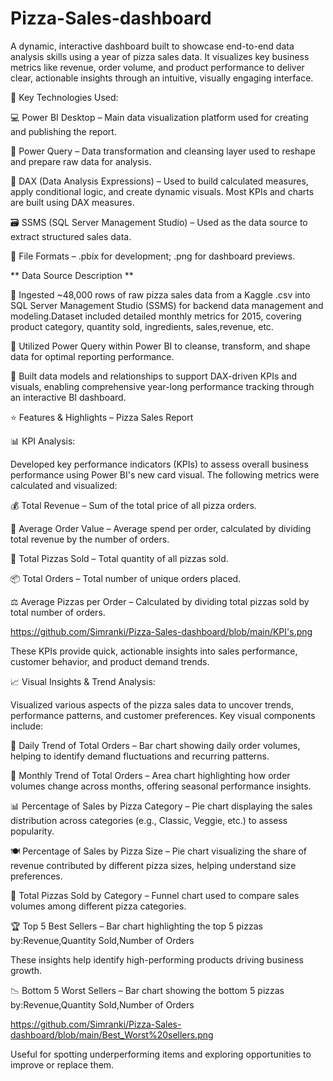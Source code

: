 # Pizza-Sales-dashboard
A dynamic, interactive dashboard built to showcase end-to-end data analysis skills using a year of pizza sales data. It visualizes key business metrics like revenue, order volume, and product performance to deliver clear, actionable insights through an intuitive, visually engaging interface.

🔧 Key Technologies Used:

💻 Power BI Desktop – Main data visualization platform used for creating and publishing the report.

🧹 Power Query – Data transformation and cleansing layer used to reshape and prepare raw data for analysis.

🧠 DAX (Data Analysis Expressions) – Used to build calculated measures, apply conditional logic, and create dynamic visuals. Most KPIs and charts are built using DAX measures.

🗃️ SSMS (SQL Server Management Studio) – Used as the data source to extract structured sales data.

📁 File Formats – .pbix for development; .png for dashboard previews.

** Data Source Description **
 
📁 Ingested ~48,000 rows of raw pizza sales data from a Kaggle .csv into SQL Server Management Studio (SSMS) for backend data management and modeling.Dataset included detailed monthly metrics for 2015, covering product category, quantity sold, ingredients, sales,revenue, etc.

🧹 Utilized Power Query within Power BI to cleanse, transform, and shape data for optimal reporting performance.

🧠 Built data models and relationships to support DAX-driven KPIs and visuals, enabling comprehensive year-long performance tracking through an interactive BI dashboard.

⭐ Features & Highlights – Pizza Sales Report

📊 KPI Analysis:

Developed key performance indicators (KPIs) to assess overall business performance using Power BI's new card visual. The following metrics were calculated and visualized:

💰 Total Revenue – Sum of the total price of all pizza orders.

🧾 Average Order Value – Average spend per order, calculated by dividing total revenue by the number of orders.

🍕 Total Pizzas Sold – Total quantity of all pizzas sold.

📦 Total Orders – Total number of unique orders placed.

⚖️ Average Pizzas per Order – Calculated by dividing total pizzas sold by total number of orders.

https://github.com/Simranki/Pizza-Sales-dashboard/blob/main/KPI's.png

These KPIs provide quick, actionable insights into sales performance, customer behavior, and product demand trends.

📈 Visual Insights & Trend Analysis:

Visualized various aspects of the pizza sales data to uncover trends, performance patterns, and customer preferences. Key visual components include:

📅 Daily Trend of Total Orders – Bar chart showing daily order volumes, helping to identify demand fluctuations and recurring patterns.

📆 Monthly Trend of Total Orders – Area chart highlighting how order volumes change across months, offering seasonal performance insights.

📊 Percentage of Sales by Pizza Category – Pie chart displaying the sales distribution across categories (e.g., Classic, Veggie, etc.) to assess popularity.

🍽️ Percentage of Sales by Pizza Size – Pie chart visualizing the share of revenue contributed by different pizza sizes, helping understand size preferences.

🔻 Total Pizzas Sold by Category – Funnel chart used to compare sales volumes among different pizza categories.

🏆 Top 5 Best Sellers – Bar chart highlighting the top 5 pizzas by:Revenue,Quantity Sold,Number of Orders

These insights help identify high-performing products driving business growth.

📉 Bottom 5 Worst Sellers – Bar chart showing the bottom 5 pizzas by:Revenue,Quantity Sold,Number of Orders

https://github.com/Simranki/Pizza-Sales-dashboard/blob/main/Best_Worst%20sellers.png

Useful for spotting underperforming items and exploring opportunities to improve or replace them.



